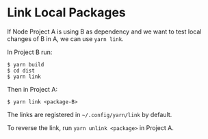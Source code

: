 # Link Local Packages

If Node Project A is using B as dependency and we want to test local changes of B in A, we can use `yarn link`.

In Project B run:

```console
$ yarn build
$ cd dist
$ yarn link
```

Then in Project A:

```console
$ yarn link <package-B>
```

The links are registered in `~/.config/yarn/link` by default.

To reverse the link, run `yarn unlink <package>` in Project A.
